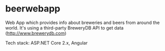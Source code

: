 # beerwebapp
Web App which provides info about breweries and beers from around the world. It's using a third-party BreweryDB API to get data (http://www.brewerydb.com)

Tech stack: ASP.NET Core 2.x, Angular
